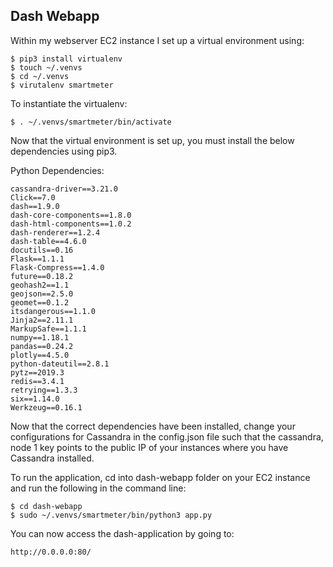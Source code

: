 ## Dash Webapp

Within my webserver EC2 instance I set up a virtual environment using:

```
$ pip3 install virtualenv
$ touch ~/.venvs
$ cd ~/.venvs
$ virutalenv smartmeter
```

To instantiate the virtualenv:
```
$ . ~/.venvs/smartmeter/bin/activate
```

Now that the virtual environment is set up, you must install the below dependencies
using pip3.

Python Dependencies:
```
cassandra-driver==3.21.0
Click==7.0
dash==1.9.0
dash-core-components==1.8.0
dash-html-components==1.0.2
dash-renderer==1.2.4
dash-table==4.6.0
docutils==0.16
Flask==1.1.1
Flask-Compress==1.4.0
future==0.18.2
geohash2==1.1
geojson==2.5.0
geomet==0.1.2
itsdangerous==1.1.0
Jinja2==2.11.1
MarkupSafe==1.1.1
numpy==1.18.1
pandas==0.24.2
plotly==4.5.0
python-dateutil==2.8.1
pytz==2019.3
redis==3.4.1
retrying==1.3.3
six==1.14.0
Werkzeug==0.16.1
```
Now that the correct dependencies have been installed, change your configurations for Cassandra in the config.json file such that the cassandra, node 1 key points to the public IP of your instances where you have Cassandra installed.

To run the application, cd into dash-webapp folder on your EC2 instance and run the
following in the command line:
```
$ cd dash-webapp
$ sudo ~/.venvs/smartmeter/bin/python3 app.py
```

You can now access the dash-application by going to:
```
http://0.0.0.0:80/
```
